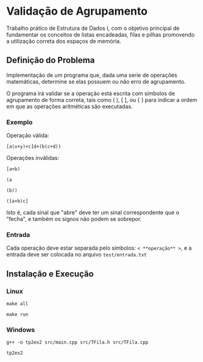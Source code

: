 # Validação de Agrupamento

Trabalho prático de Estrutura de Dados I, com o objetivo principal de fundamentar os conceitos de listas encadeadas, filas e pilhas promovendo a utilização correta dos espaços de memória.

## Definição do Problema

Implementação de um programa que, dada uma serie de operações matemáticas, determine se elas possuem ou não erro de agrupamento. 

O programa irá validar se a operação está escrita com símbolos de agrupamento de forma correta, tais como ( ), [ ], ou { } para indicar a ordem em que as operações aritméticas são executadas. 

### Exemplo

Operação válida: 
```
[a(x+y)+c]d+(b(c+d))
```

Operações inválidas: 
```
[a+b)
```
```
(a
```
```
(b))
```
```
([a+b)c]
```

Isto é, cada sinal que "abre" deve ter um sinal correspondente que o "fecha", e também os signos não podem se sobrepor.


### Entrada

Cada operação deve estar separada pelo símbolos: `< **operação** >`, e a entrada deve ser colocada no arquivo `test/entrada.txt`


## Instalação e Execução


### Linux

```
make all
```

```
make run
```

### Windows

```
g++ -o tp2ex2 src/main.cpp src/TFila.h src/TFila.cpp
```

```
tp2ex2
```